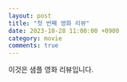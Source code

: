 ```yaml
---
layout: post
title: "첫 번째 영화 리뷰"
date: 2023-10-28 11:00:00 +0900
category: movie
comments: true
---
```


이것은 샘플 영화 리뷰입니다.